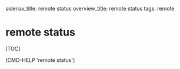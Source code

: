 sidenav_title: remote status
overview_title: remote status
tags: remote

# remote status

[TOC]

[CMD-HELP 'remote status']

